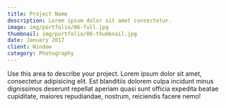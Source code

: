 ```yaml
---
title: Project Name
description: Lorem ipsum dolor sit amet consectetur.
image: img/portfolio/06-full.jpg
thumbnail: img/portfolio/06-thumbnail.jpg
date: January 2017
client: Window
category: Photography
---
```

Use this area to describe your project. Lorem ipsum dolor sit amet, consectetur adipisicing elit. Est blanditiis dolorem culpa incidunt minus dignissimos deserunt repellat aperiam quasi sunt officia expedita beatae cupiditate, maiores repudiandae, nostrum, reiciendis facere nemo!
